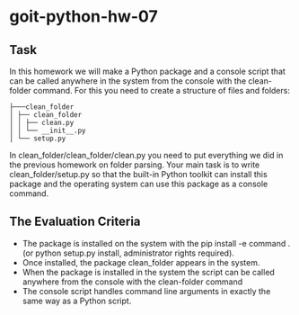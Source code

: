 # goit-python-hw-07

## Task

In this homework we will make a Python package and a console script that can be called anywhere in the system from the console with the clean-folder command. For this you need to create a structure of files and folders:
```
├───clean_folder
│ ├── clean_folder
│ │ ├── clean.py
│ │ └── __init__.py
│ └── setup.py
```
In clean_folder/clean_folder/clean.py you need to put everything we did in the previous homework on folder parsing. Your main task is to write clean_folder/setup.py so that the built-in Python toolkit can install this package and the operating system can use this package as a console command.

## The Evaluation Criteria

- The package is installed on the system with the pip install -e command . (or python setup.py install, administrator rights required).
- Once installed, the package clean_folder appears in the system.
- When the package is installed in the system the script can be called anywhere from the console with the clean-folder command
- The console script handles command line arguments in exactly the same way as a Python script.
